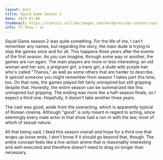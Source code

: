 ```yaml
---
layout: post
title: Squid Game Season 2
date: 2025-01-06
thumbnail: https://static1.colliderimages.com/wordpress/wp-content/uploads/2024/11/en-us_sg-s2_primary_main_roundandround-safe_vertical_27x40_rgb_pre.jpg
info: TV Show – 👍
---
```

Squid Game season 2 was quite something. For the life of me, I can't remember any names, but regarding the story, the main dude is trying to stop the games once and for all. This happens three years after the events of the first season. As you can imagine, through some way or another, the games are run again. The main players are more or less interesting: an old woman and her son, a pregnant girl, a trans girl, a dude with purple hair who's called "Thanos," as well as some others that are harder to describe. A *special someone* you might remember from season 1 takes part this time, too. On that note, the games played felt fairly uninspired but still gripping despite that. Honestly, the entire season can be summarized like this: uninspired but gripping. The ending was more like a half-season finale, so I expect a third one. Hopefully, it doesn't take another three years.  <br>
  
The cast was good, aside from the overacting, which is apparently typical of Korean cinema. Although "good" is only meant in regard to acting, since seemingly every male actor in that show had a run-in with the law, most of which of sexual nature.  <br>
  
All that being said, I liked this season overall and hope for a third one that wraps up loose ends. I don't know if it should go beyond that, though. The entire concept feels like a live-action anime that is reasonably interesting and well-executed and therefore doesn't need to drag on longer than necessary.
